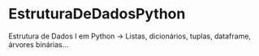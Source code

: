 # EstruturaDeDadosPython
Estrutura de Dados I em Python -> Listas, dicionários, tuplas, dataframe, árvores binárias...
